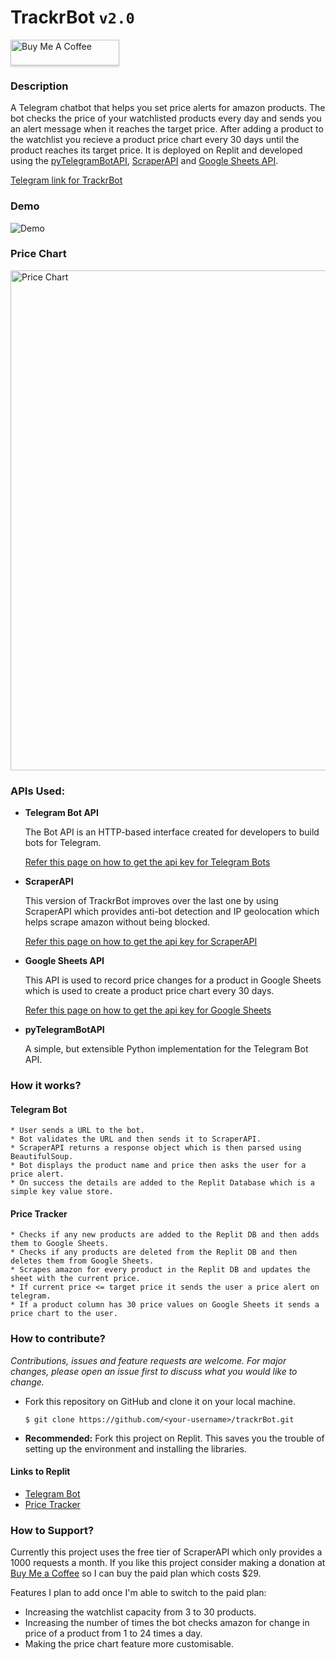 # TrackrBot ``` v2.0 ```
<a href="https://www.buymeacoffee.com/rittik" target="_blank"><img src="https://www.buymeacoffee.com/assets/img/custom_images/orange_img.png" alt="Buy Me A Coffee" style="height: 41px !important;width: 174px !important;box-shadow: 0px 3px 2px 0px rgba(190, 190, 190, 0.5) !important;-webkit-box-shadow: 0px 3px 2px 0px rgba(190, 190, 190, 0.5) !important;" ></a>
### Description
A Telegram chatbot that helps you set price alerts for amazon products. The bot checks the price of your watchlisted products every day and sends you an alert message when it reaches the target price. After adding a product to the watchlist you recieve a product price chart every 30 days until the product reaches its target price. It is deployed on Replit and developed using the [pyTelegramBotAPI](https://github.com/eternnoir/pyTelegramBotAPI), [ScraperAPI](https://www.scraperapi.com/) and [Google Sheets API](https://developers.google.com/sheets/api).<br> 

[Telegram link for TrackrBot](https://telegram.me/PriceA1ertBot)

### Demo
![Demo](https://ik.imagekit.io/zwcfsadeijm/ezgif.com-gif-maker__1__NlR250szt.webp?ik-sdk-version=javascript-1.4.3&updatedAt=1642803781317)

### Price Chart
<!-- ![Demo](https://github.com/rittikbasu/trackrBot/blob/d07adcb48965b287a1528bcf971e3728d26fd3da/images/newplot%20(2).png) -->

<img src="https://ik.imagekit.io/zwcfsadeijm/newplot__2__INf1gWU4nVp.png?ik-sdk-version=javascript-1.4.3&updatedAt=1642878776534" alt="Price Chart" width="800">

### APIs Used:
* <b>Telegram Bot API</b>

  The Bot API is an HTTP-based interface created for developers to build bots for Telegram.
  
  [Refer this page on how to get the api key for Telegram Bots](https://core.telegram.org/bots#3-how-do-i-create-a-bot)
  
* <b>ScraperAPI</b>

  This version of TrackrBot improves over the last one by using ScraperAPI which provides anti-bot detection and IP geolocation which helps scrape amazon without being blocked.
  
  [Refer this page on how to get the api key for ScraperAPI](https://www.scraperapi.com/)
  
* <b>Google Sheets API</b>

  This API is used to record price changes for a product in Google Sheets which is used to create a product price chart every 30 days.

  [Refer this page on how to get the api key for Google Sheets](https://developers.google.com/sheets/api/guides/authorizing)
  
* <b>pyTelegramBotAPI</b>

  A simple, but extensible Python implementation for the Telegram Bot API.

### How it works?
#### Telegram Bot
    * User sends a URL to the bot.
    * Bot validates the URL and then sends it to ScraperAPI.
    * ScraperAPI returns a response object which is then parsed using BeautifulSoup.
    * Bot displays the product name and price then asks the user for a price alert.
    * On success the details are added to the Replit Database which is a simple key value store.
    
#### Price Tracker
    * Checks if any new products are added to the Replit DB and then adds them to Google Sheets.
    * Checks if any products are deleted from the Replit DB and then deletes them from Google Sheets.
    * Scrapes amazon for every product in the Replit DB and updates the sheet with the current price.
    * If current price <= target price it sends the user a price alert on telegram.
    * If a product column has 30 price values on Google Sheets it sends a price chart to the user. 
    
### How to contribute?
<i>Contributions, issues and feature requests are welcome. For major changes, please open an issue first to discuss what you would like to change.</i>
* Fork this repository on GitHub and clone it on your local machine.

  ```
  $ git clone https://github.com/<your-username>/trackrBot.git
  ```
* <b>Recommended:</b> Fork this project on Replit. This saves you the trouble of setting up the environment and installing the libraries.

#### Links to Replit
* [Telegram Bot](https://replit.com/@RittikBasu/trackr)
* [Price Tracker](https://replit.com/@RittikBasu/subtrackr)

### How to Support?
Currently this project uses the free tier of ScraperAPI which only provides a 1000 requests a month. If you like this project consider making a donation at [Buy Me a Coffee](https://www.buymeacoffee.com/rittik) so I can buy the paid plan which costs $29.

<!-- To bypass amazon's bot detection this project uses ScraperAPI. The free tier only allows upto a 1000 requests a month therefore the users are only allowed to add upto 3 products to their watchlist since the more products they add the more number of requests need to be made.   -->

Features I plan to add once I'm able to switch to the paid plan:
* Increasing the watchlist capacity from 3 to 30 products.
* Increasing the number of times the bot checks amazon for change in price of a product from 1 to 24 times a day.
* Making the price chart feature more customisable.

